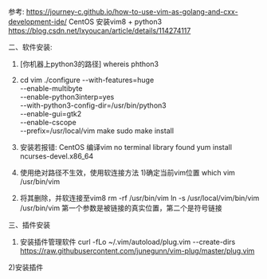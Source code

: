 参考:
https://journey-c.github.io/how-to-use-vim-as-golang-and-cxx-development-ide/
CentOS 安装vim8 + python3
https://blog.csdn.net/lxyoucan/article/details/114274117

二、软件安装:
1. [你机器上python3的路径] whereis phthon3
2. cd vim
./configure --with-features=huge \
        --enable-multibyte \
        --enable-python3interp=yes \
        --with-python3-config-dir=/usr/bin/python3 \
        --enable-gui=gtk2 \
        --enable-cscope \
        --prefix=/usr/local/vim
make
sudo make install
3. 安装若报错:
CentOS 编译vim no terminal library found
yum install ncurses-devel.x86_64

4. 使用绝对路径不生效，使用软连接方法
1)确定当前vim位置
which vim
/usr/bin/vim
2) 将其删除，并软连接至vim8
  rm -rf /usr/bin/vim
  ln -s  /usr/local/vim/bin/vim /usr/bin/vim
第一个参数是被链接的真实位置，第二个是符号链接

三、插件安装
1) 安装插件管理软件
curl -fLo ~/.vim/autoload/plug.vim --create-dirs \
    https://raw.githubusercontent.com/junegunn/vim-plug/master/plug.vim

2)安装插件
